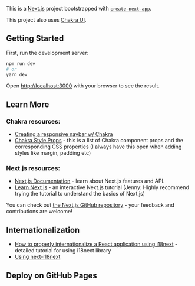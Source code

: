 This is a [Next.js](https://nextjs.org/) project bootstrapped with [`create-next-app`](https://github.com/vercel/next.js/tree/canary/packages/create-next-app).

This project also uses [Chakra UI](https://chakra-ui.com/docs/getting-started).

## Getting Started

First, run the development server:

```bash
npm run dev
# or
yarn dev
```

Open [http://localhost:3000](http://localhost:3000) with your browser to see the result.

## Learn More

### Chakra resources: 

- [Creating a responsive navbar w/ Chakra](https://raptis.wtf/blog/create-a-navbar-with-chakra-ui-react/)
- [Chakra Style Props](https://chakra-ui.com/docs/features/style-props) - this is a list of Chakra component props and the corresponding CSS properties (I always have this open when adding styles like margin, padding etc)

### Next.js resources:

- [Next.js Documentation](https://nextjs.org/docs) - learn about Next.js features and API.
- [Learn Next.js](https://nextjs.org/learn) - an interactive Next.js tutorial (Jenny: Highly recommend trying the tutorial to understand the basics of Next.js)

You can check out [the Next.js GitHub repository](https://github.com/vercel/next.js/) - your feedback and contributions are welcome!

## Internationalization

- [How to properly internationalize a React application using i18next](https://dev.to/adrai/how-to-properly-internationalize-a-react-application-using-i18next-3hdb#why-i18next) - detailed tutorial for using i18next library
- [Using next-i18next](https://github.com/isaachinman/next-i18next)
## Deploy on GitHub Pages

